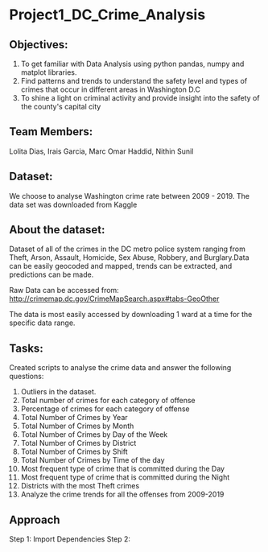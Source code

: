 # Project1_DC_Crime_Analysis

## Objectives:

1. To get familiar with Data Analysis using python pandas, numpy and matplot libraries.
2. Find patterns and trends to understand the safety level and types of crimes that occur in different areas in Washington D.C
3. To shine a light on criminal activity and provide insight into the safety of the county's capital city

## Team Members:
Lolita Dias, Irais Garcia, Marc Omar Haddid, Nithin Sunil

## Dataset:
We choose to analyse Washington crime rate between 2009 - 2019.
The data set was downloaded from Kaggle

## About the dataset:

Dataset of all of the crimes in the DC metro police system ranging from Theft, Arson, Assault, Homicide, Sex Abuse, Robbery, and Burglary.Data can be easily geocoded and mapped, trends can be extracted, and predictions can be made.

Raw Data can be accessed from: http://crimemap.dc.gov/CrimeMapSearch.aspx#tabs-GeoOther

The data is most easily accessed by downloading 1 ward at a time for the specific data range.

## Tasks:

Created scripts to analyse the crime data and answer the following questions:

1. Outliers in the dataset.
2. Total number of crimes for each category of offense
3. Percentage of crimes for each category of offense
4. Total Number of Crimes by Year
5. Total Number of Crimes by Month
6. Total Number of Crimes by Day of the Week
7. Total Number of Crimes by District
8. Total Number of Crimes by Shift
9. Total Number of Crimes by Time of the day
10. Most frequent type of crime that is committed during the Day
11. Most frequent type of crime that is committed during the Night
12. Districts with the most Theft crimes
13. Analyze the crime trends for all the offenses from 2009-2019

## Approach

Step 1: Import Dependencies
Step 2:





